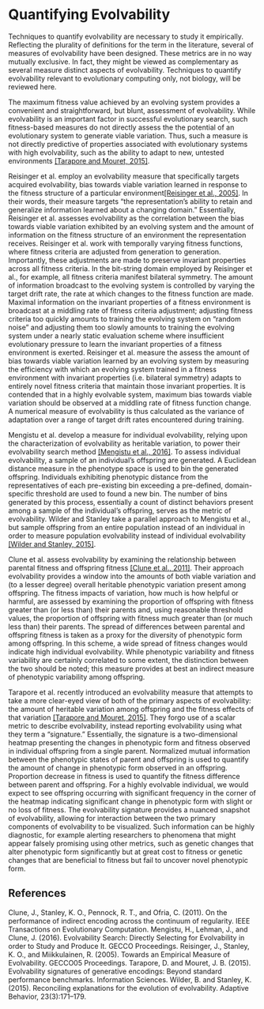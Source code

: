 Quantifying Evolvability
========================

Techniques to quantify evolvability are necessary to study it empirically.
Reflecting the plurality of definitions for the term in the literature, several of measures of evolvability have been designed.
These metrics are in no way mutually exclusive.
In fact, they might be viewed as complementary as several measure distinct aspects of evolvability.
Techniques to quantify evolvability relevant to evolutionary computing only, not biology, will be reviewed here.

The maximum fitness value achieved by an evolving system provides a convenient and straightforward, but blunt, assessment of evolvability.
While evolvability is an important factor in successful evolutionary search, such fitness-based measures do not directly assess the the potential of an evolutionary system to generate viable variation.
Thus, such a measure is not directly predictive of properties associated with
evolutionary systems with high evolvability, such as the ability to
adapt to new, untested environments
[[Tarapore and Mouret, 2015]](#Tarapore2015EvolvabilityBenchmarks).

Reisinger et al. employ an evolvability measure that specifically targets acquired evolvability, bias towards viable variation learned in response to the fitness structure of a particular environment[[Reisinger et al., 2005]](#Reisinger2005TowardsEvolvability).
In their words, their measure targets “the representation’s ability to retain and generalize information learned about a changing domain.”
Essentially, Reisinger et al. assesses evolvability as the correlation between the bias towards viable variation exhibited by an evolving system and the amount of information on the fitness structure of an environment the representation receives.
Reisinger et al. work with temporally varying fitness functions, where fitness criteria are adjusted from generation to generation.
Importantly, these adjustments are made to preserve invariant properties across all fitness criteria.
In the bit-string domain employed by Reisinger et al., for example, all fitness criteria manifest bilateral symmetry.
The amount of information broadcast to the evolving system is controlled by varying the target drift rate, the rate at which changes to the fitness function are made.
Maximal information on the invariant properties of a fitness environment is broadcast at a middling rate of fitness criteria adjustment; adjusting fitness criteria too quickly amounts to training the evolving system on “random noise” and adjusting them too slowly amounts to training the evolving system under a nearly static evaluation scheme where insufficient evolutionary pressure to learn the invariant properties of a fitness environment is exerted.
Reisinger et al. measure the assess the amount of bias towards viable variation learned by an evolving system by measuring the efficiency with which an evolving system trained in a fitness environment with invariant properties (i.e. bilateral symmetry) adapts to entirely novel fitness criteria that maintain those invariant properties.
It is contended that in a highly evolvable system, maximum bias towards viable variation should be observed at a middling rate of fitness function change.
A numerical measure of evolvability is thus calculated as the variance of adaptation over a range of target drift rates encountered during training.

Mengistu et al. develop a measure for individual evolvability, relying upon the characterization of evolvability as heritable variation, to power their evolvability search method [[Mengistu et al., 2016]](#Mengistu2016EvolvabilityIt).
To assess individual evolvability, a sample of an individual’s offspring are generated.
A Euclidean distance measure in the phenotype space is used to bin the generated offspring.
Individuals exhibiting phenotypic distance from the representatives of each pre-existing bin exceeding a pre-defined, domain-specific threshold are used to found a new bin.
The number of bins generated by this process, essentially a count of distinct behaviors present among a sample of the individual’s offspring, serves as the metric of evolvability.
Wilder and Stanley take a parallel approach to Mengistu et al., but sample offspring from an entire population instead of an individual in order to measure population evolvability instead of individual evolvability [[Wilder and Stanley, 2015]](#Wilder2015ReconcilingEvolvability).

Clune et al. assess evolvability by examining the relationship between
parental fitness and offspring fitness [[Clune et al., 2011]](#Clune2011OnRegularity).
Their approach evolvability provides a window into the amounts of both viable variation and (to a lesser degree) overall heritable phenotypic variation present among offspring.
The fitness impacts of variation, how much is how helpful or harmful, are assessed by examining the proportion of offspring with fitness greater than (or less than) their parents and, using reasonable threshold values, the proportion of offspring with fitness much greater than (or much less than) their parents.
The spread of differences between parental and offspring fitness is taken as a proxy for the diversity of phenotypic form among offspring.
In this scheme, a wide spread of fitness changes would indicate high individual
evolvability.
While phenotypic variability and fitness variability are certainly correlated to some extent, the distinction between the two should be noted; this measure provides at best an indirect measure of phenotypic variability among offspring.

Tarapore et al. recently introduced an evolvability measure that attempts to take a more clear-eyed view of both of the primary aspects of evolvability: the amount of heritable variation among offspring and the fitness effects of that variation [[Tarapore and Mouret, 2015]](#Tarapore2015EvolvabilityBenchmarks).
They forgo use of a scalar metric to describe evolvability, instead reporting evolvability using what they term a “signature.”
Essentially, the signature is a two-dimensional heatmap presenting the changes in phenotypic form and fitness observed in individual offspring from a single parent.
Normalized mutual information between the phenotypic states of parent and offspring is used to quantify the amount of change in phenotypic form observed in an offspring.
Proportion decrease in fitness is used to quantify the fitness difference between parent and offspring.
For a highly evolvable individual, we would expect to see offspring occurring with significant frequency in the corner of the heatmap indicating significant change in phenotypic form with slight or no loss of fitness.
The evolvability signature provides a nuanced snapshot of evolvability, allowing for interaction between the two primary components of evolvability to be visualized.
Such information can be highly diagnostic, for example alerting researchers to phenomena that might appear falsely promising using other metrics, such as genetic changes that alter phenotypic form significantly but at great cost to fitness or genetic changes that are beneficial to fitness but fail to uncover novel phenotypic form.

References
----------

<a name="Clune2011OnRegularity">
Clune, J., Stanley, K. O., Pennock, R. T., and Ofria, C. (2011). On the performance of
indirect encoding across the continuum of regularity. IEEE Transactions on Evolutionary Computation.
</a>

<a name="Mengistu2016EvolvabilityIt">
Mengistu, H., Lehman, J., and Clune, J. (2016). Evolvability Search: Directly Selecting for Evolvability in order to Study and Produce It. GECCO Proceedings.
</a>

<a name="Reisinger2005TowardsEvolvability">
Reisinger, J., Stanley, K. O., and Miikkulainen, R. (2005). Towards an Empirical Measure of Evolvability. GECCO05 Proceedings.
</a>

<a name="Tarapore2015EvolvabilityBenchmarks">
Tarapore, D. and Mouret, J. B. (2015). Evolvability signatures of generative encodings: Beyond standard performance benchmarks. Information Sciences.
</a>

<a name="Wilder2015ReconcilingEvolvability">
Wilder, B. and Stanley, K. (2015). Reconciling explanations for the evolution of evolvability. Adaptive Behavior, 23(3):171–179.
</a>
